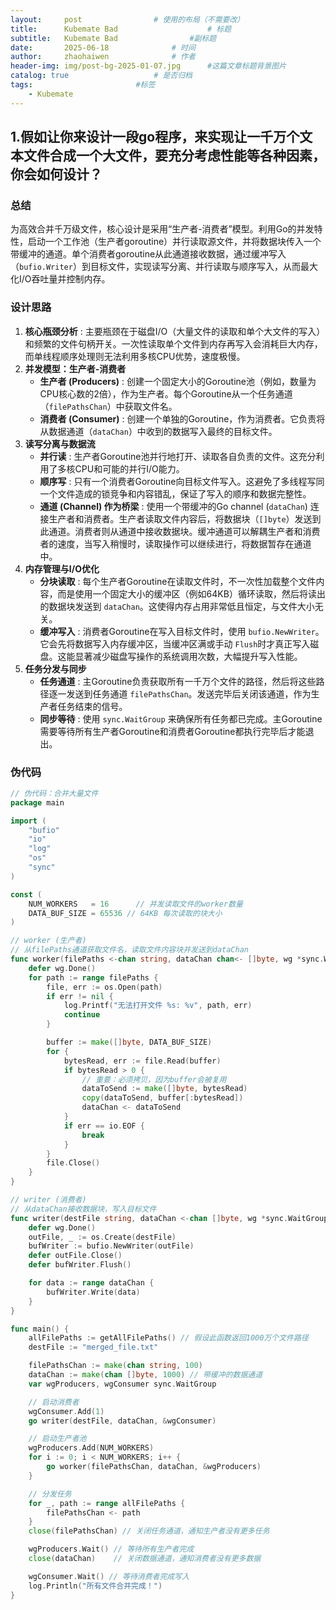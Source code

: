 ```yaml
---
layout:     post   				# 使用的布局（不需要改）
title:      Kubemate Bad            		# 标题 
subtitle:   Kubemate Bad				#副标题
date:       2025-06-18				# 时间
author:     zhaohaiwen 				# 作者
header-img: img/post-bg-2025-01-07.jpg		#这篇文章标题背景图片
catalog: true 					# 是否归档
tags:						#标签
    - Kubemate
---
```

## 1.假如让你来设计一段go程序，来实现让一千万个文本文件合成一个大文件，要充分考虑性能等各种因素，你会如何设计？

### 总结

为高效合并千万级文件，核心设计是采用“生产者-消费者”模型。利用Go的并发特性，启动一个工作池（生产者goroutine）并行读取源文件，并将数据块传入一个带缓冲的通道。单个消费者goroutine从此通道接收数据，通过缓冲写入（`bufio.Writer`）到目标文件，实现读写分离、并行读取与顺序写入，从而最大化I/O吞吐量并控制内存。

### 设计思路

1. **核心瓶颈分析** : 主要瓶颈在于磁盘I/O（大量文件的读取和单个大文件的写入）和频繁的文件句柄开关。一次性读取单个文件到内存再写入会消耗巨大内存，而单线程顺序处理则无法利用多核CPU优势，速度极慢。
2. **并发模型：生产者-消费者**
   * **生产者 (Producers)** : 创建一个固定大小的Goroutine池（例如，数量为CPU核心数的2倍），作为生产者。每个Goroutine从一个任务通道（`filePathsChan`）中获取文件名。
   * **消费者 (Consumer)** : 创建一个单独的Goroutine，作为消费者。它负责将从数据通道（`dataChan`）中收到的数据写入最终的目标文件。
3. **读写分离与数据流**
   * **并行读** : 生产者Goroutine池并行地打开、读取各自负责的文件。这充分利用了多核CPU和可能的并行I/O能力。
   * **顺序写** : 只有一个消费者Goroutine向目标文件写入。这避免了多线程写同一个文件造成的锁竞争和内容错乱，保证了写入的顺序和数据完整性。
   * **通道 (Channel) 作为桥梁** : 使用一个带缓冲的Go channel (`dataChan`) 连接生产者和消费者。生产者读取文件内容后，将数据块（`[]byte`）发送到此通道。消费者则从通道中接收数据块。缓冲通道可以解耦生产者和消费者的速度，当写入稍慢时，读取操作可以继续进行，将数据暂存在通道中。
4. **内存管理与I/O优化**
   * **分块读取** : 每个生产者Goroutine在读取文件时，不一次性加载整个文件内容，而是使用一个固定大小的缓冲区（例如64KB）循环读取，然后将读出的数据块发送到 `dataChan`。这使得内存占用非常低且恒定，与文件大小无关。
   * **缓冲写入** : 消费者Goroutine在写入目标文件时，使用 `bufio.NewWriter`。它会先将数据写入内存缓冲区，当缓冲区满或手动 `Flush`时才真正写入磁盘。这能显著减少磁盘写操作的系统调用次数，大幅提升写入性能。
5. **任务分发与同步**
   * **任务通道** : 主Goroutine负责获取所有一千万个文件的路径，然后将这些路径逐一发送到任务通道 `filePathsChan`。发送完毕后关闭该通道，作为生产者任务结束的信号。
   * **同步等待** : 使用 `sync.WaitGroup` 来确保所有任务都已完成。主Goroutine需要等待所有生产者Goroutine和消费者Goroutine都执行完毕后才能退出。

### 伪代码

```go
// 伪代码：合并大量文件
package main

import (
    "bufio"
    "io"
    "log"
    "os"
    "sync"
)

const (
    NUM_WORKERS   = 16      // 并发读取文件的worker数量
    DATA_BUF_SIZE = 65536 // 64KB 每次读取的块大小
)

// worker (生产者)
// 从filePaths通道获取文件名，读取文件内容块并发送到dataChan
func worker(filePaths <-chan string, dataChan chan<- []byte, wg *sync.WaitGroup) {
    defer wg.Done()
    for path := range filePaths {
        file, err := os.Open(path)
        if err != nil {
            log.Printf("无法打开文件 %s: %v", path, err)
            continue
        }

        buffer := make([]byte, DATA_BUF_SIZE)
        for {
            bytesRead, err := file.Read(buffer)
            if bytesRead > 0 {
                // 重要：必须拷贝，因为buffer会被复用
                dataToSend := make([]byte, bytesRead)
                copy(dataToSend, buffer[:bytesRead])
                dataChan <- dataToSend
            }
            if err == io.EOF {
                break
            }
        }
        file.Close()
    }
}

// writer (消费者)
// 从dataChan接收数据块，写入目标文件
func writer(destFile string, dataChan <-chan []byte, wg *sync.WaitGroup) {
    defer wg.Done()
    outFile, _ := os.Create(destFile)
    bufWriter := bufio.NewWriter(outFile)
    defer outFile.Close()
    defer bufWriter.Flush()

    for data := range dataChan {
        bufWriter.Write(data)
    }
}

func main() {
    allFilePaths := getAllFilePaths() // 假设此函数返回1000万个文件路径
    destFile := "merged_file.txt"

    filePathsChan := make(chan string, 100)
    dataChan := make(chan []byte, 1000) // 带缓冲的数据通道
    var wgProducers, wgConsumer sync.WaitGroup

    // 启动消费者
    wgConsumer.Add(1)
    go writer(destFile, dataChan, &wgConsumer)

    // 启动生产者池
    wgProducers.Add(NUM_WORKERS)
    for i := 0; i < NUM_WORKERS; i++ {
        go worker(filePathsChan, dataChan, &wgProducers)
    }

    // 分发任务
    for _, path := range allFilePaths {
        filePathsChan <- path
    }
    close(filePathsChan) // 关闭任务通道，通知生产者没有更多任务

    wgProducers.Wait() // 等待所有生产者完成
    close(dataChan)    // 关闭数据通道，通知消费者没有更多数据

    wgConsumer.Wait() // 等待消费者完成写入
    log.Println("所有文件合并完成！")
}
```
